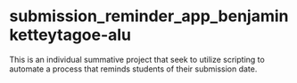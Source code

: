 # submission_reminder_app_benjaminketteytagoe-alu
This is an individual summative project that seek to utilize scripting to automate a process that reminds students of their submission date. 
